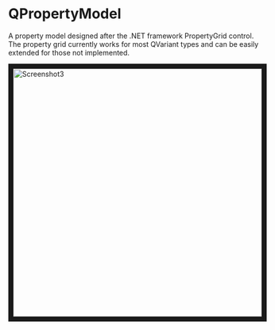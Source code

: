QPropertyModel
==============

A property model designed after the .NET framework PropertyGrid control. The property grid currently works for most QVariant types and can be easily extended for those not implemented.

<img src="https://github.com/cbuahin/QPropertyModel/raw/master/Docs/Images/pic4.png" alt="Screenshot3" width="500" border="10" />

